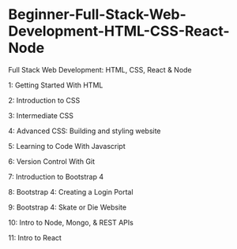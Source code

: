 # Beginner-Full-Stack-Web-Development-HTML-CSS-React-Node

Full Stack Web Development: HTML, CSS, React & Node

1: Getting Started With HTML

2: Introduction to CSS

3: Intermediate CSS

4: Advanced CSS: Building and styling website

5: Learning to Code With Javascript

6: Version Control With Git

7: Introduction to Bootstrap 4

8: Bootstrap 4: Creating a Login Portal

9: Bootstrap 4: Skate or Die Website

10: Intro to Node, Mongo, & REST APIs

11: Intro to React
